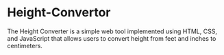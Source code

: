 # Height-Convertor
The Height Converter is a simple web tool implemented using HTML, CSS, and JavaScript that allows users to convert height from feet and inches to centimeters.
